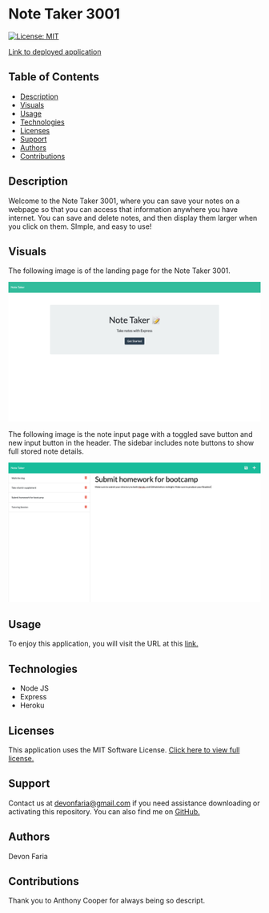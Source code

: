 # Note Taker 3001

[![License: MIT](https://img.shields.io/badge/License-MIT-yellow.svg)](https://opensource.org/licenses/MIT)

[Link to deployed application](https://floating-hollows-16544.herokuapp.com/)

## Table of Contents

* [Description](#description)
* [Visuals](#visuals)
* [Usage](#usage)
* [Technologies](#technologies)
* [Licenses](#licenses)
* [Support](#support)
* [Authors](#authors)
* [Contributions](#contributions)

## Description

Welcome to the Note Taker 3001, where you can save your notes on a webpage so that you can access that information anywhere you have internet. You can save and delete notes, and then display them larger when you click on them. SImple, and easy to use!

## Visuals

The following image is of the landing page for the Note Taker 3001.

![note taker 3001 main page](./images/Note-Taker-start.png)

The following image is the note input page with a toggled save button and new input button in the header. The sidebar includes note buttons to show full stored note details.

![note taker 3001 main page](./images/Note-Taker-display.png)

## Usage

To enjoy this application, you will visit the URL at this [link.](https://floating-hollows-16544.herokuapp.com/)

## Technologies

* Node JS
* Express
* Heroku

## Licenses

This application uses the MIT Software License. [Click here to view full license.](LICENSE)

## Support

Contact us at devonfaria@gmail.com if you need assistance downloading or activating this repository. You can also find me on [GitHub.](https://github.com/devonfaria)

## Authors

Devon Faria

## Contributions

Thank you to Anthony Cooper for always being so descript. 
